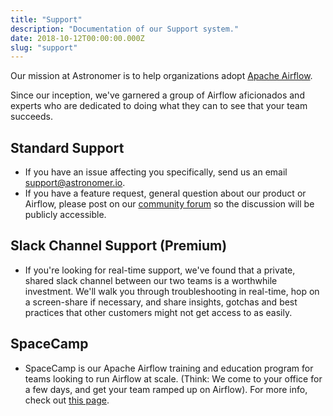 ```yaml
---
title: "Support"
description: "Documentation of our Support system."
date: 2018-10-12T00:00:00.000Z
slug: "support"
---
```


Our mission at Astronomer is to help organizations adopt [Apache Airflow](https://airflow.apache.org/).

Since our inception, we've garnered a group of Airflow aficionados and experts who are dedicated to doing what they can to see that your team succeeds.

## Standard Support

* If you have an issue affecting you specifically, send us an email [support@astronomer.io](mailto:support@astronomer.io).
* If you have a feature request, general question about our product or Airflow, please post on our [community forum](https://forum.astronomer.io) so the discussion will be publicly accessible.

## Slack Channel Support (Premium)

* If you're looking for real-time support, we've found that a private, shared slack channel between our two teams is a worthwhile investment. We'll walk you through troubleshooting in real-time, hop on a screen-share if necessary, and share insights, gotchas and best practices that other customers might not get access to as easily.

## SpaceCamp

* SpaceCamp is our Apache Airflow training and education program for teams looking to run Airflow at scale. (Think: We come to your office for a few days, and get your team ramped up on Airflow). For more info, check out [this page](https://www.astronomer.io/spacecamp/).
